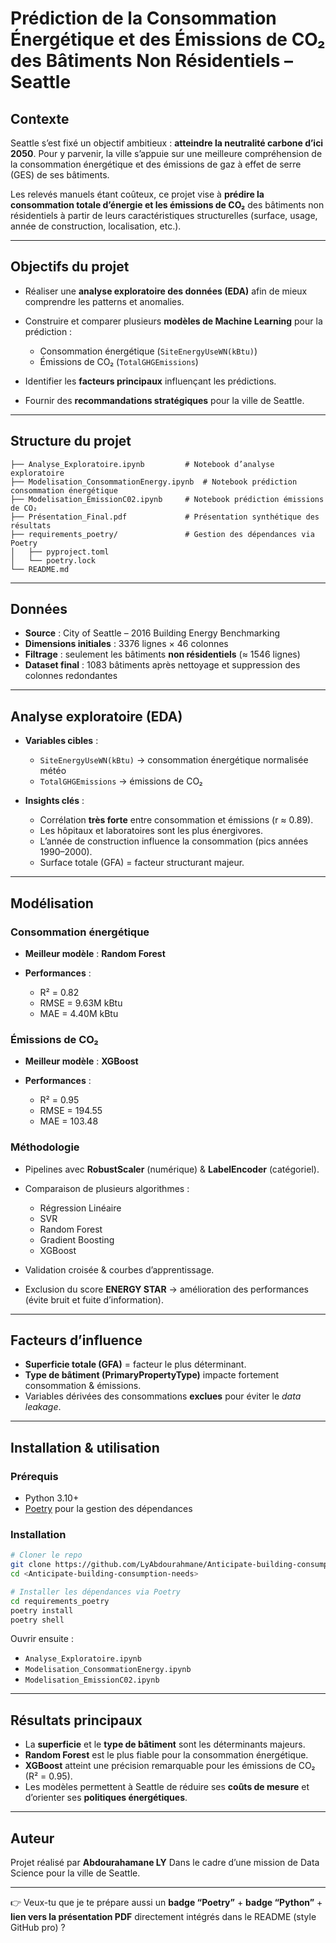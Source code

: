 # Prédiction de la Consommation Énergétique et des Émissions de CO₂ des Bâtiments Non Résidentiels – Seattle

## Contexte

Seattle s’est fixé un objectif ambitieux : **atteindre la neutralité carbone d’ici 2050**.
Pour y parvenir, la ville s’appuie sur une meilleure compréhension de la consommation énergétique et des émissions de gaz à effet de serre (GES) de ses bâtiments.

Les relevés manuels étant coûteux, ce projet vise à **prédire la consommation totale d’énergie et les émissions de CO₂** des bâtiments non résidentiels à partir de leurs caractéristiques structurelles (surface, usage, année de construction, localisation, etc.).

---

## Objectifs du projet

* Réaliser une **analyse exploratoire des données (EDA)** afin de mieux comprendre les patterns et anomalies.
* Construire et comparer plusieurs **modèles de Machine Learning** pour la prédiction :

  * Consommation énergétique (`SiteEnergyUseWN(kBtu)`)
  * Émissions de CO₂ (`TotalGHGEmissions`)
* Identifier les **facteurs principaux** influençant les prédictions.
* Fournir des **recommandations stratégiques** pour la ville de Seattle.

---

## Structure du projet

```
├── Analyse_Exploratoire.ipynb         # Notebook d’analyse exploratoire
├── Modelisation_ConsommationEnergy.ipynb  # Notebook prédiction consommation énergétique
├── Modelisation_EmissionC02.ipynb     # Notebook prédiction émissions de CO₂
├── Présentation_Final.pdf             # Présentation synthétique des résultats
├── requirements_poetry/               # Gestion des dépendances via Poetry
│   ├── pyproject.toml
│   └── poetry.lock
└── README.md
```

---

##  Données

* **Source** : City of Seattle – 2016 Building Energy Benchmarking
* **Dimensions initiales** : 3376 lignes × 46 colonnes
* **Filtrage** : seulement les bâtiments **non résidentiels** (≈ 1546 lignes)
* **Dataset final** : 1083 bâtiments après nettoyage et suppression des colonnes redondantes

---

## Analyse exploratoire (EDA)

* **Variables cibles** :

  * `SiteEnergyUseWN(kBtu)` → consommation énergétique normalisée météo
  * `TotalGHGEmissions` → émissions de CO₂
* **Insights clés** :

  * Corrélation **très forte** entre consommation et émissions (r ≈ 0.89).
  * Les hôpitaux et laboratoires sont les plus énergivores.
  * L’année de construction influence la consommation (pics années 1990–2000).
  * Surface totale (GFA) = facteur structurant majeur.

---

## Modélisation

### Consommation énergétique

* **Meilleur modèle** : **Random Forest**
* **Performances** :

  * R² = 0.82
  * RMSE = 9.63M kBtu
  * MAE = 4.40M kBtu

### Émissions de CO₂

* **Meilleur modèle** : **XGBoost**
* **Performances** :

  * R² = 0.95
  * RMSE = 194.55
  * MAE = 103.48

### Méthodologie

* Pipelines avec **RobustScaler** (numérique) & **LabelEncoder** (catégoriel).
* Comparaison de plusieurs algorithmes :

  * Régression Linéaire
  * SVR
  * Random Forest
  * Gradient Boosting
  * XGBoost
* Validation croisée & courbes d’apprentissage.
* Exclusion du score **ENERGY STAR** -> amélioration des performances (évite bruit et fuite d’information).

---

## Facteurs d’influence

* **Superficie totale (GFA)** = facteur le plus déterminant.
* **Type de bâtiment (PrimaryPropertyType)** impacte fortement consommation & émissions.
* Variables dérivées des consommations **exclues** pour éviter le *data leakage*.

---

## Installation & utilisation

### Prérequis

* Python 3.10+
* [Poetry](https://python-poetry.org/) pour la gestion des dépendances

### Installation

```bash
# Cloner le repo
git clone https://github.com/LyAbdourahmane/Anticipate-building-consumption-needs.git
cd <Anticipate-building-consumption-needs>

# Installer les dépendances via Poetry
cd requirements_poetry
poetry install
poetry shell
```

Ouvrir ensuite :

* `Analyse_Exploratoire.ipynb`
* `Modelisation_ConsommationEnergy.ipynb`
* `Modelisation_EmissionC02.ipynb`

---

## Résultats principaux

* La **superficie** et le **type de bâtiment** sont les déterminants majeurs.
* **Random Forest** est le plus fiable pour la consommation énergétique.
* **XGBoost** atteint une précision remarquable pour les émissions de CO₂ (R² = 0.95).
* Les modèles permettent à Seattle de réduire ses **coûts de mesure** et d’orienter ses **politiques énergétiques**.

---

## Auteur

Projet réalisé par **Abdourahamane LY**
Dans le cadre d’une mission de Data Science pour la ville de Seattle.

---

👉 Veux-tu que je te prépare aussi un **badge “Poetry”** + **badge “Python”** + **lien vers la présentation PDF** directement intégrés dans le README (style GitHub pro) ?
